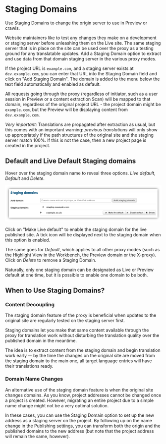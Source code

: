 # Staging Domains

Use Staging Domains to change the origin server to use in Preview or crawls.

Website maintainers like to test any changes they make on a development or staging server before unleashing them on the Live site. The same staging server that is in place on the site can be used over the proxy as a testing ground for any translatable updates. Add a Staging Domain option to extract and use data from that domain staging server in the various proxy modes.

If the project URL is `example.com`, and a staging server exists at `dev.example.com`, you can enter that URL into the Staging Domain field and click on "Add Staging Domain". The domain is added to the menu below the text field automatically and enabled as default.

All requests going through the proxy (regardless of initiator, such as a user session in Preview or a content extraction Scan) will be mapped to that domain, regardless of the original project URL - the project domain might be `example.com`, but the Preview will be displaying content from `dev.example.com`.

*Very important:* Translations are propagated after extraction as usual, but this comes with an important warning: *previous translations* will only show up appropriately if the path structures of the original site and the staging server match 100%. If this is not the case, then a new project page is created in the project.

## Default and Live Default Staging domains

Hover over the staging domain name to reveal three options. *Live default*, *Default* and *Delete*.

![Staging Domain Example](/img/staging-domain.png)

Click on "Make Live default" to enable the staging domain for the live published site. A tick icon will be displayed next to the staging domain when this option is enabled.

The same goes for *Default*, which applies to all other proxy modes (such as the Highlight View in the Workbench, the Preview domain or the X-proxy). Click on *Delete* to remove a Staging Domain.

Naturally, only one staging domain can be designated as Live or Preview default at one time, but it is possible to enable one domain to be both. 

## When to Use Staging Domains?

### Content Decoupling

The staging domain feature of the proxy is beneficial when updates to the original site are regularly tested on the staging server first. 

Staging domains let you make that same content available through the proxy for translation work without disturbing the translation quality over the published domain in the meantime.

The idea is to extract content from the staging domain and begin translation work early -- by the time the changes on the original site are moved from the staging domain to the main one, all target language entries will have their translations ready.

### Domain Name Changes

An alternative use of the staging domain feature is when the original site changes domains. As you know, project addresses cannot be changed once a project is created. However, migrating an entire project due to a simple name change might not be a very optimal solution.

In these cases, you can use the Staging Domain option to set up the new address as a staging server on the project. By following up on the name change in the Publishing settings, you can transform both the origin and the published domains to the new address (but note that the project address will remain the same, however).
